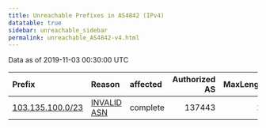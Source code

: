 ```yaml
---
title: Unreachable Prefixes in AS4842 (IPv4)
datatable: true
sidebar: unreachable_sidebar
permalink: unreachable_AS4842-v4.html
---
```


Data as of 2019-11-03 00:30:00 UTC


<div class="datatable-begin"></div>

| Prefix                                                     | Reason                                                                                                 | affected   |   Authorized AS |   MaxLength | Anchor                                       |   unreachable /24s |
|:-----------------------------------------------------------|:-------------------------------------------------------------------------------------------------------|:-----------|----------------:|------------:|:---------------------------------------------|-------------------:|
| [103.135.100.0/23](https://stat.ripe.net/103.135.100.0/23) | [INVALID ASN](https://rpki-validator.ripe.net/announcement-preview?asn=AS4842&prefix=103.135.100.0/23) | complete   |          137443 |          23 | [APNIC](unreachable_APNIC_RPKI_Root-v4.html) |                  2 |

<div class="datatable-end"></div>